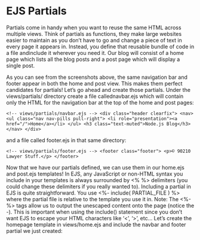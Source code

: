 # EJS Partials

Partials come in handy when you want to reuse the same HTML across multiple views. 
Think of partials as functions, they make large websites easier to maintain as you don’t have to go and change a piece of text in every page it appears in. 
Instead, you define that reusable bundle of code in a file andinclude it wherever you need it.
Our blog will consist of a home page which lists all the blog posts and a post page which will display a single post.

As you can see from the screenshots above, the same navigation bar and footer appear in both the home and post view. This makes them perfect candidates for partials!
Let’s go ahead and create those partials.
Under the views/partials/ directory create a file callednavbar.ejs which will contain only the HTML for the navigation bar at the top of the home and post pages:

`<!-- views/partials/navbar.ejs -->
    <div class="header clearfix">
        <nav>
            <ul class="nav nav-pills pull-right">
                <li role="presentation"><a href="/">Home</a></li>
            </ul>
            <h3 class="text-muted">Node.js Blog</h3>
        </nav>
    </div>`
    
 and a file called footer.ejs in that same directory:
    
`<!-- views/partials/footer.ejs -->
    <footer class="footer">
        <p>© 90210 Lawyer Stuff.</p>
    </footer>`
    
Now that we have our partials defined, we can use them in our home.ejs and post.ejs templates! In EJS, 
any JavaScript or non-HTML syntax you include in your templates is always surrounded by <% %> delimiters (you could change these delimiters if you really wanted to).
Including a partial in EJS is quite straightforward. You use <%- include( PARTIAL_FILE ) %> where the partial file is relative to the template you use it in.
Note: The <%- %> tags allow us to output the unescaped content onto the page (notice the -). 
This is important when using the include() statement since you don’t want EJS to escape your HTML characters like ‘<’, ‘>’, etc…
Let’s create the homepage template in views/home.ejs and include the navbar and footer partial we just created:
